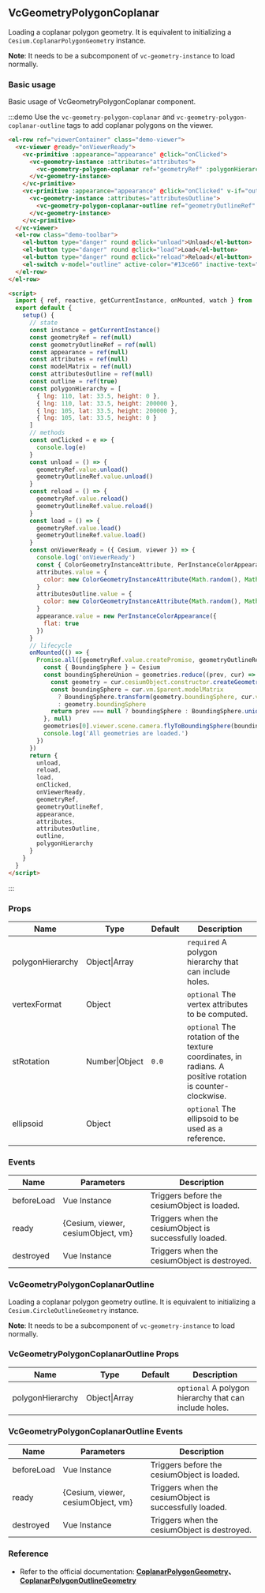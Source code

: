## VcGeometryPolygonCoplanar

Loading a coplanar polygon geometry. It is equivalent to initializing a `Cesium.CoplanarPolygonGeometry` instance.

**Note**: It needs to be a subcomponent of `vc-geometry-instance` to load normally.

### Basic usage

Basic usage of VcGeometryPolygonCoplanar component.

:::demo Use the `vc-geometry-polygon-coplanar` and `vc-geometry-polygon-coplanar-outline` tags to add coplanar polygons on the viewer.

```html
<el-row ref="viewerContainer" class="demo-viewer">
  <vc-viewer @ready="onViewerReady">
    <vc-primitive :appearance="appearance" @click="onClicked">
      <vc-geometry-instance :attributes="attributes">
        <vc-geometry-polygon-coplanar ref="geometryRef" :polygonHierarchy="polygonHierarchy"></vc-geometry-polygon-coplanar>
      </vc-geometry-instance>
    </vc-primitive>
    <vc-primitive :appearance="appearance" @click="onClicked" v-if="outline">
      <vc-geometry-instance :attributes="attributesOutline">
        <vc-geometry-polygon-coplanar-outline ref="geometryOutlineRef" :polygonHierarchy="polygonHierarchy"></vc-geometry-polygon-coplanar-outline>
      </vc-geometry-instance>
    </vc-primitive>
  </vc-viewer>
  <el-row class="demo-toolbar">
    <el-button type="danger" round @click="unload">Unload</el-button>
    <el-button type="danger" round @click="load">Load</el-button>
    <el-button type="danger" round @click="reload">Reload</el-button>
    <el-switch v-model="outline" active-color="#13ce66" inactive-text="Show border"> </el-switch>
  </el-row>
</el-row>

<script>
  import { ref, reactive, getCurrentInstance, onMounted, watch } from 'vue'
  export default {
    setup() {
      // state
      const instance = getCurrentInstance()
      const geometryRef = ref(null)
      const geometryOutlineRef = ref(null)
      const appearance = ref(null)
      const attributes = ref(null)
      const modelMatrix = ref(null)
      const attributesOutline = ref(null)
      const outline = ref(true)
      const polygonHierarchy = [
        { lng: 110, lat: 33.5, height: 0 },
        { lng: 110, lat: 33.5, height: 200000 },
        { lng: 105, lat: 33.5, height: 200000 },
        { lng: 105, lat: 33.5, height: 0 }
      ]
      // methods
      const onClicked = e => {
        console.log(e)
      }
      const unload = () => {
        geometryRef.value.unload()
        geometryOutlineRef.value.unload()
      }
      const reload = () => {
        geometryRef.value.reload()
        geometryOutlineRef.value.reload()
      }
      const load = () => {
        geometryRef.value.load()
        geometryOutlineRef.value.load()
      }
      const onViewerReady = ({ Cesium, viewer }) => {
        console.log('onViewerReady')
        const { ColorGeometryInstanceAttribute, PerInstanceColorAppearance, Matrix4, Cartesian3, Transforms } = Cesium
        attributes.value = {
          color: new ColorGeometryInstanceAttribute(Math.random(), Math.random(), Math.random(), 0.5)
        }
        attributesOutline.value = {
          color: new ColorGeometryInstanceAttribute(Math.random(), Math.random(), Math.random())
        }
        appearance.value = new PerInstanceColorAppearance({
          flat: true
        })
      }
      // lifecycle
      onMounted(() => {
        Promise.all([geometryRef.value.createPromise, geometryOutlineRef.value.createPromise]).then(geometries => {
          const { BoundingSphere } = Cesium
          const boundingSphereUnion = geometries.reduce((prev, cur) => {
            const geometry = cur.cesiumObject.constructor.createGeometry(cur.cesiumObject)
            const boundingSphere = cur.vm.$parent.modelMatrix
              ? BoundingSphere.transform(geometry.boundingSphere, cur.vm.$parent.modelMatrix)
              : geometry.boundingSphere
            return prev === null ? boundingSphere : BoundingSphere.union(prev, boundingSphere)
          }, null)
          geometries[0].viewer.scene.camera.flyToBoundingSphere(boundingSphereUnion)
          console.log('All geometries are loaded.')
        })
      })
      return {
        unload,
        reload,
        load,
        onClicked,
        onViewerReady,
        geometryRef,
        geometryOutlineRef,
        appearance,
        attributes,
        attributesOutline,
        outline,
        polygonHierarchy
      }
    }
  }
</script>
```

:::

### Props

| Name             | Type           | Default | Description                                                                                               |
| ---------------- | -------------- | ------- | --------------------------------------------------------------------------------------------------------- |
| polygonHierarchy | Object\|Array  |         | `required` A polygon hierarchy that can include holes.                                                    |
| vertexFormat     | Object         |         | `optional` The vertex attributes to be computed.                                                          |
| stRotation       | Number\|Object | `0.0`   | `optional` The rotation of the texture coordinates, in radians. A positive rotation is counter-clockwise. |
| ellipsoid        | Object         |         | `optional` The ellipsoid to be used as a reference.                                                       |

### Events

| Name       | Parameters                         | Description                                            |
| ---------- | ---------------------------------- | ------------------------------------------------------ |
| beforeLoad | Vue Instance                       | Triggers before the cesiumObject is loaded.            |
| ready      | {Cesium, viewer, cesiumObject, vm} | Triggers when the cesiumObject is successfully loaded. |
| destroyed  | Vue Instance                       | Triggers when the cesiumObject is destroyed.           |

### VcGeometryPolygonCoplanarOutline

Loading a coplanar polygon geometry outline. It is equivalent to initializing a `Cesium.CircleOutlineGeometry` instance.

**Note**: It needs to be a subcomponent of `vc-geometry-instance` to load normally.

### VcGeometryPolygonCoplanarOutline Props

| Name             | Type          | Default | Description                                            |
| ---------------- | ------------- | ------- | ------------------------------------------------------ |
| polygonHierarchy | Object\|Array |         | `optional` A polygon hierarchy that can include holes. |

### VcGeometryPolygonCoplanarOutline Events

| Name       | Parameters                         | Description                                            |
| ---------- | ---------------------------------- | ------------------------------------------------------ |
| beforeLoad | Vue Instance                       | Triggers before the cesiumObject is loaded.            |
| ready      | {Cesium, viewer, cesiumObject, vm} | Triggers when the cesiumObject is successfully loaded. |
| destroyed  | Vue Instance                       | Triggers when the cesiumObject is destroyed.           |

### Reference

- Refer to the official documentation: **[CoplanarPolygonGeometry](https://cesium.com/docs/cesiumjs-ref-doc/CoplanarPolygonGeometry.html)、[CoplanarPolygonOutlineGeometry](https://cesium.com/docs/cesiumjs-ref-doc/CoplanarPolygonOutlineGeometry.html)**

